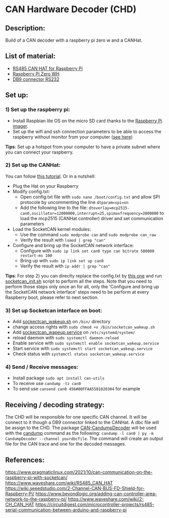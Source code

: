 # CAN Hardware Decoder (CHD)

## Description:
Build of a CAN decoder with a raspberry pi zero w and a CANHat.

## List of material:
* [RS485 CAN HAT for Raspberry Pi](https://www.amazon.com/RS485-CAN-HAT-Long-Distance-Communication/dp/B07VMB1ZKH/ref=sr_1_2?crid=2VKVGQISVE8EN&keywords=waveshare+rs485+canhat&qid=1704312361&sprefix=canhat+%2Caps%2C129&sr=8-2)
* [Raspberry Pi Zero WH](https://www.amazon.com/Raspberry-Bluetooth-Compatible-Connector-headers/dp/B0CG99MR5W/ref=sr_1_4?crid=24FPUDKHENO8M&keywords=raspberry+pi+zero+wh&qid=1704312449&sprefix=raspberry+pi+zero+wh%2Caps%2C116&sr=8-4)
* [DB9 connector RS232](https://www.amazon.com/Jienk-Serial-Solder-Connectors-Couplers/dp/B08JLFJJNT/ref=sr_1_13?crid=31WMACKUU3T3U&keywords=db9%2Bconnector&qid=1704312518&sprefix=db9%2B%2Caps%2C138&sr=8-13&th=1)
  
## Set up:

### 1) Set up the raspberry pi:
* Install Raspbian lite OS on the micro SD card thanks to the [Raspberry Pi imager](https://www.raspberrypi.com/software/).
* Set up the wifi and ssh connection parameters to be able to access the raspberry without monitor from your computer ([see here](https://www.learnrobotics.org/blog/raspberry-pi-without-a-monitor/#:~:text=Second%20Method%3A%20Raspberry%20Pi%20Without%20Monitor))

**Tips**: Set up a hotspot from your computer to have a private subnet where you can connect your raspberry.

### 2) Set up the CANHat:
You can follow [this tutorial](https://www.pragmaticlinux.com/2021/10/can-communication-on-the-raspberry-pi-with-socketcan/). Or in a nutshell:
* Plug the Hat on your Raspberry
* Modify config.txt:  
  * Open config.txt file with `sudo nano /boot/config.txt` and allow SPI protocole by uncommenting the line `dtparam=spi=on`
  * Add the following line to the file: `dtoverlay=mcp2515-can0,oscillator=12000000,interrupt=25,spimaxfrequency=2000000` to load the mcp2515 (CANHat controller) driver and set communication parameters
* Load the SocketCAN kernel modules:
  * Use the command `sudo modprobe can` and `sudo modprobe can_raw`
  * Verify the result with `lsmod | grep "can"`
* Configure and bring up the SocketCAN network interface:
  * Configure with `sudo ip link set can0 type can bitrate 500000 restart-ms 100`
  * Bring up with `sudo ip link set up can0`
  * Verify the result with `ip addr | grep "can"`

**Tips**: For step 2) you can direclty replace the config.txt by [this one](config.txt) and run [socketcan_init.sh](socketcan_init.sh) script to perform all the steps. Note that you need to perform those steps only once an for all, only the 'Configure and bring up the SocketCAN network interface' steps need to be perform at every Raspberry boot, please refer to next section.

### 3) Set up Socketcan interface on boot:
* Add [sockectcan_wakeup.sh](sockectcan_wakeup.sh) on `/bin/` directory
* change access rights with `sudo chmod +x /bin/socketcan_wakeup.sh`
* Add [sockectcan_wapeup.service](sockectcan_wapeup.service) on `/etc/systemd/system/`
* reload daemon with `sudo systemctl daemon-reload`
* Enable service with `sudo systemctl enable socketcan_wakeup.service`
* Start service with `sudo systemctl start socketcan_wakeup.service`
* Check status with `systemctl status socketcan_wakeup.service`

### 4) Send / Receive messages:
* Install package `sudo apt install can-utils`
* To receive use `candump -tz can0`
* To send use `cansend can0 456#00FFAA5501020304` for example

## Receiving / decoding strategy:
The CHD will be responsible for one specific CAN channel. It will be connect to it though a DB9 connector linked to the CANHat. A dbc file will be assign to the CHD. The package [CAN-CandumpDecoder](https://github.com/Pierre-Cng/CAN-CandumpDecoder.git) will be used with the [candump](https://manpages.debian.org/testing/can-utils/candump.1.en.html) command as the following: `candump -l can0 | py -m CandumpDecoder --channel yourdbcfile`. The command will create an output file for the CAN trace and one for the decoded messages.

## References:
<https://www.pragmaticlinux.com/2021/10/can-communication-on-the-raspberry-pi-with-socketcan/>
<https://www.waveshare.com/wiki/RS485_CAN_HAT>
<https://wiki.seeedstudio.com/2-Channel-CAN-BUS-FD-Shield-for-Raspberry-Pi/>
<https://www.beyondlogic.org/adding-can-controller-area-network-to-the-raspberry-pi/>
<https://www.waveshare.com/wiki/2-CH_CAN_HAT>
<https://circuitdigest.com/microcontroller-projects/rs485-serial-communication-between-arduino-and-raspberry-pi>

